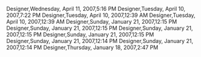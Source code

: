 ﻿Designer,Wednesday, April 11, 2007,5:16 PMDesigner,Tuesday, April 10, 2007,7:22 PMDesigner,Tuesday, April 10, 2007,12:39 AMDesigner,Tuesday, April 10, 2007,12:39 AMDesigner,Sunday, January 21, 2007,12:15 PMDesigner,Sunday, January 21, 2007,12:15 PMDesigner,Sunday, January 21, 2007,12:15 PMDesigner,Sunday, January 21, 2007,12:15 PMDesigner,Sunday, January 21, 2007,12:14 PMDesigner,Sunday, January 21, 2007,12:14 PMDesigner,Thursday, January 18, 2007,2:47 PM
